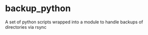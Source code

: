# backup_python

A set of python scripts wrapped into a module to handle backups of directories via rsync